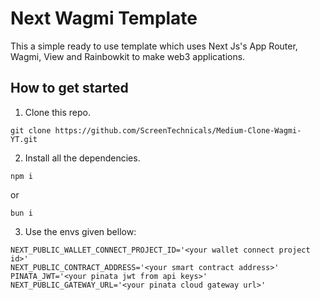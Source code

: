 # Next Wagmi Template
This a simple ready to use template which uses Next Js's App Router, Wagmi, View and Rainbowkit to make web3 applications.

## How to get started
1. Clone this repo.
```
git clone https://github.com/ScreenTechnicals/Medium-Clone-Wagmi-YT.git
```

2. Install all the dependencies.
```
npm i
```
or
```
bun i
```

3. Use the envs given bellow:
```
NEXT_PUBLIC_WALLET_CONNECT_PROJECT_ID='<your wallet connect project id>'
NEXT_PUBLIC_CONTRACT_ADDRESS='<your smart contract address>'
PINATA_JWT='<your pinata jwt from api keys>'
NEXT_PUBLIC_GATEWAY_URL='<your pinata cloud gateway url>'
```

